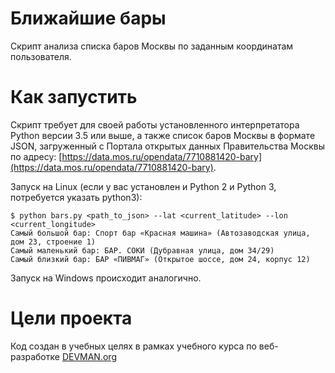 # Ближайшие бары

Скрипт анализа списка баров Москвы по заданным координатам пользователя.


# Как запустить

Скрипт требует для своей работы установленного интерпретатора Python версии 3.5 
или выше, а также список баров Москвы в формате JSON, загруженный с Портала 
открытых данных Правительства Москвы по адресу: 
[https://data.mos.ru/opendata/7710881420-bary](https://data.mos.ru/opendata/7710881420-bary).

Запуск на Linux (если у вас установлен и Python 2 и Python 3, потребуется
указать python3):

```
$ python bars.py <path_to_json> --lat <current_latitude> --lon <current_longitude> 
Самый большой бар: Спорт бар «Красная машина» (Автозаводская улица, дом 23, строение 1)
Самый маленький бар: БАР. СОКИ (Дубравная улица, дом 34/29)
Самый близкий бар: БАР «ПИВМАГ» (Открытое шоссе, дом 24, корпус 12)
```

Запуск на Windows происходит аналогично.


# Цели проекта

Код создан в учебных целях в рамках учебного курса по веб-разработке
[DEVMAN.org](https://devman.org)
